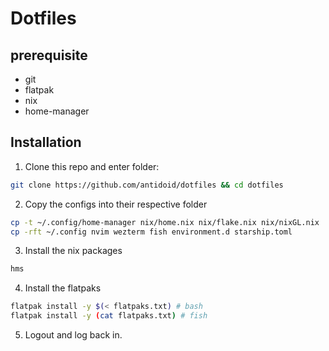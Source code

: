 # Dotfiles

## prerequisite
- git
- flatpak
- nix
- home-manager

## Installation
1. Clone this repo and enter folder:

```sh
git clone https://github.com/antidoid/dotfiles && cd dotfiles
```
2. Copy the configs into their respective folder
```sh
cp -t ~/.config/home-manager nix/home.nix nix/flake.nix nix/nixGL.nix
cp -rft ~/.config nvim wezterm fish environment.d starship.toml
```
3. Install the nix packages
```sh
hms
```
4. Install the flatpaks
```sh
flatpak install -y $(< flatpaks.txt) # bash
flatpak install -y (cat flatpaks.txt) # fish
```

5. Logout and log back in.